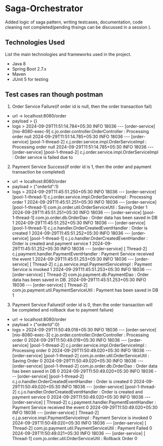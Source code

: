 # **Saga-Orchestrator**

Added logic of saga pattern, writing testcases, documentation, code cleaning not completed(pending thsings can be discussed in a session ).

## **Technologies Used**
List the main technologies and frameworks used in the project.
- Java 8
- Spring Boot 2.7.x
- Maven
- JUnit 5 for testing

## **Test cases ran though postman**
1) Order Service Failure(if order id is null, then the order transaction fail)
- url -> localhost:8080/order
- payload > {}
- logs > 
2024-09-29T11:51:14.784+05:30  INFO 18036 --- [order-service] [nio-8080-exec-9] c.jo.order.controller.OrderController    : Processing order null
2024-09-29T11:51:14.785+05:30  INFO 18036 --- [order-service] [pool-1-thread-2] c.j.order.service.impl.OrderServiceImpl  : Processing order null
2024-09-29T11:51:14.785+05:30  INFO 18036 --- [order-service] [pool-1-thread-2] c.j.order.service.impl.OrderServiceImpl  : Order service is failed due to 


2) Payment Service Success(if order id is 1, then the order and payment transaction be completed)
- url -> localhost:8080/order
- payload > {"orderId":1}
- logs > 
2024-09-29T11:45:51.250+05:30  INFO 18036 --- [order-service] [pool-1-thread-1] c.j.order.service.impl.OrderServiceImpl  : Processing order 1
2024-09-29T11:45:51.251+05:30  INFO 18036 --- [order-service] [pool-1-thread-1] com.jo.order.util.OrderServiceUtil       : Saving Order 1
2024-09-29T11:45:51.251+05:30  INFO 18036 --- [order-service] [pool-1-thread-1] com.jo.order.db.OrderDao                 : Order data has been saved in DB 1
2024-09-29T11:45:51.252+05:30  INFO 18036 --- [order-service] [pool-1-thread-1] c.j.o.handler.OrderCreatedEventHandler   : Order is created 1
2024-09-29T11:45:51.252+05:30  INFO 18036 --- [order-service] [pool-1-thread-1] c.j.o.handler.OrderCreatedEventHandler   : Order is created and payment service 1
2024-09-29T11:45:51.252+05:30  INFO 18036 --- [order-service] [       Thread-2] c.j.payment.handler.PaymentEventHandler  : Payment Service received the event 1
2024-09-29T11:45:51.253+05:30  INFO 18036 --- [order-service] [       Thread-2] c.j.p.service.impl.PaymentServiceImpl    : Payment Service is invoked 1
2024-09-29T11:45:51.253+05:30  INFO 18036 --- [order-service] [       Thread-2] com.jo.payment.db.PaymentDao             : Order data has been saved in DB.
2024-09-29T11:45:51.253+05:30  INFO 18036 --- [order-service] [       Thread-2] com.jo.payment.util.PaymentServiceUtil   : Payment has been saved in DB 1


3) Payment Service Failure(if order id is 0, then the order transaction will be completed and rollback due to payment failure)
- url -> localhost:8080/order
- payload > {"orderId":0}
- logs > 
2024-09-29T11:50:49.018+05:30  INFO 18036 --- [order-service] [nio-8080-exec-3] c.jo.order.controller.OrderController    : Processing order 0
2024-09-29T11:50:49.019+05:30  INFO 18036 --- [order-service] [pool-1-thread-2] c.j.order.service.impl.OrderServiceImpl  : Processing order 0
2024-09-29T11:50:49.020+05:30  INFO 18036 --- [order-service] [pool-1-thread-2] com.jo.order.util.OrderServiceUtil       : Saving Order 0
2024-09-29T11:50:49.020+05:30  INFO 18036 --- [order-service] [pool-1-thread-2] com.jo.order.db.OrderDao                 : Order data has been saved in DB 0
2024-09-29T11:50:49.020+05:30  INFO 18036 --- [order-service] [pool-1-thread-2] c.j.o.handler.OrderCreatedEventHandler   : Order is created 0
2024-09-29T11:50:49.020+05:30  INFO 18036 --- [order-service] [pool-1-thread-2] c.j.o.handler.OrderCreatedEventHandler   : Order is created and payment service 0
2024-09-29T11:50:49.020+05:30  INFO 18036 --- [order-service] [       Thread-2] c.j.payment.handler.PaymentEventHandler  : Payment Service received the event 0
2024-09-29T11:50:49.020+05:30  INFO 18036 --- [order-service] [       Thread-2] c.j.p.service.impl.PaymentServiceImpl    : Payment Service is invoked 0
2024-09-29T11:50:49.020+05:30  INFO 18036 --- [order-service] [       Thread-2] com.jo.payment.util.PaymentServiceUtil   : Payment Failed 0
2024-09-29T11:50:49.021+05:30  INFO 18036 --- [order-service] [       Thread-1] com.jo.order.util.OrderServiceUtil       : Rollback Order 0



